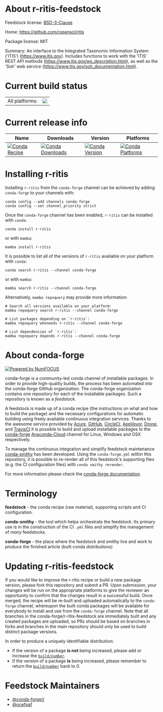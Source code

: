 About r-ritis-feedstock
=======================

Feedstock license: [BSD-3-Clause](https://github.com/conda-forge/r-ritis-feedstock/blob/main/LICENSE.txt)

Home: https://github.com/ropensci/ritis

Package license: MIT

Summary: An interface to the Integrated Taxonomic Information System ('ITIS') (<https://www.itis.gov>). Includes functions to work with the 'ITIS' REST API methods (<https://www.itis.gov/ws_description.html>), as well as the 'Solr' web service (<https://www.itis.gov/solr_documentation.html>).

Current build status
====================


<table><tr><td>All platforms:</td>
    <td>
      <a href="https://dev.azure.com/conda-forge/feedstock-builds/_build/latest?definitionId=1544&branchName=main">
        <img src="https://dev.azure.com/conda-forge/feedstock-builds/_apis/build/status/r-ritis-feedstock?branchName=main">
      </a>
    </td>
  </tr>
</table>

Current release info
====================

| Name | Downloads | Version | Platforms |
| --- | --- | --- | --- |
| [![Conda Recipe](https://img.shields.io/badge/recipe-r--ritis-green.svg)](https://anaconda.org/conda-forge/r-ritis) | [![Conda Downloads](https://img.shields.io/conda/dn/conda-forge/r-ritis.svg)](https://anaconda.org/conda-forge/r-ritis) | [![Conda Version](https://img.shields.io/conda/vn/conda-forge/r-ritis.svg)](https://anaconda.org/conda-forge/r-ritis) | [![Conda Platforms](https://img.shields.io/conda/pn/conda-forge/r-ritis.svg)](https://anaconda.org/conda-forge/r-ritis) |

Installing r-ritis
==================

Installing `r-ritis` from the `conda-forge` channel can be achieved by adding `conda-forge` to your channels with:

```
conda config --add channels conda-forge
conda config --set channel_priority strict
```

Once the `conda-forge` channel has been enabled, `r-ritis` can be installed with `conda`:

```
conda install r-ritis
```

or with `mamba`:

```
mamba install r-ritis
```

It is possible to list all of the versions of `r-ritis` available on your platform with `conda`:

```
conda search r-ritis --channel conda-forge
```

or with `mamba`:

```
mamba search r-ritis --channel conda-forge
```

Alternatively, `mamba repoquery` may provide more information:

```
# Search all versions available on your platform:
mamba repoquery search r-ritis --channel conda-forge

# List packages depending on `r-ritis`:
mamba repoquery whoneeds r-ritis --channel conda-forge

# List dependencies of `r-ritis`:
mamba repoquery depends r-ritis --channel conda-forge
```


About conda-forge
=================

[![Powered by
NumFOCUS](https://img.shields.io/badge/powered%20by-NumFOCUS-orange.svg?style=flat&colorA=E1523D&colorB=007D8A)](https://numfocus.org)

conda-forge is a community-led conda channel of installable packages.
In order to provide high-quality builds, the process has been automated into the
conda-forge GitHub organization. The conda-forge organization contains one repository
for each of the installable packages. Such a repository is known as a *feedstock*.

A feedstock is made up of a conda recipe (the instructions on what and how to build
the package) and the necessary configurations for automatic building using freely
available continuous integration services. Thanks to the awesome service provided by
[Azure](https://azure.microsoft.com/en-us/services/devops/), [GitHub](https://github.com/),
[CircleCI](https://circleci.com/), [AppVeyor](https://www.appveyor.com/),
[Drone](https://cloud.drone.io/welcome), and [TravisCI](https://travis-ci.com/)
it is possible to build and upload installable packages to the
[conda-forge](https://anaconda.org/conda-forge) [Anaconda-Cloud](https://anaconda.org/)
channel for Linux, Windows and OSX respectively.

To manage the continuous integration and simplify feedstock maintenance
[conda-smithy](https://github.com/conda-forge/conda-smithy) has been developed.
Using the ``conda-forge.yml`` within this repository, it is possible to re-render all of
this feedstock's supporting files (e.g. the CI configuration files) with ``conda smithy rerender``.

For more information please check the [conda-forge documentation](https://conda-forge.org/docs/).

Terminology
===========

**feedstock** - the conda recipe (raw material), supporting scripts and CI configuration.

**conda-smithy** - the tool which helps orchestrate the feedstock.
                   Its primary use is in the construction of the CI ``.yml`` files
                   and simplify the management of *many* feedstocks.

**conda-forge** - the place where the feedstock and smithy live and work to
                  produce the finished article (built conda distributions)


Updating r-ritis-feedstock
==========================

If you would like to improve the r-ritis recipe or build a new
package version, please fork this repository and submit a PR. Upon submission,
your changes will be run on the appropriate platforms to give the reviewer an
opportunity to confirm that the changes result in a successful build. Once
merged, the recipe will be re-built and uploaded automatically to the
`conda-forge` channel, whereupon the built conda packages will be available for
everybody to install and use from the `conda-forge` channel.
Note that all branches in the conda-forge/r-ritis-feedstock are
immediately built and any created packages are uploaded, so PRs should be based
on branches in forks and branches in the main repository should only be used to
build distinct package versions.

In order to produce a uniquely identifiable distribution:
 * If the version of a package **is not** being increased, please add or increase
   the [``build/number``](https://docs.conda.io/projects/conda-build/en/latest/resources/define-metadata.html#build-number-and-string).
 * If the version of a package **is** being increased, please remember to return
   the [``build/number``](https://docs.conda.io/projects/conda-build/en/latest/resources/define-metadata.html#build-number-and-string)
   back to 0.

Feedstock Maintainers
=====================

* [@conda-forge/r](https://github.com/conda-forge/r/)
* [@ocefpaf](https://github.com/ocefpaf/)

